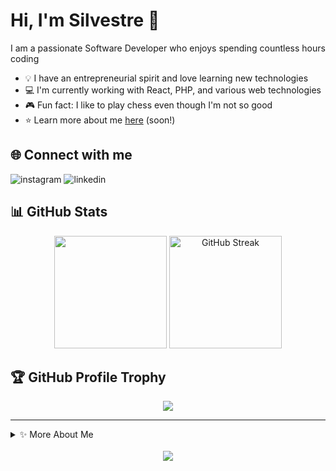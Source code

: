 # Hi, I'm Silvestre 👋

I am a passionate Software Developer who enjoys spending countless hours coding

* 💡 I have an entrepreneurial spirit and love learning new technologies
* 💻 I'm currently working with React, PHP, and various web technologies
* 🎮 Fun fact: I like to play chess even though I'm not so good
* ⭐ Learn more about me [here](https://github.com/SilesterGold9/) (soon!)

## 🌐 Connect with me

<div align="left">
<!--   <a href="your-youtube-link" style="text-decoration: none;" target="_blank">
    <img src="https://img.shields.io/badge/YouTube-FF0000?style=for-the-badge&logo=youtube&logoColor=white" alt="youtube" />
  </a> -->
  <a href="https://www.instagram.com/silvestre_dourado16/" style="text-decoration: none;" target="_blank">
    <img src="https://img.shields.io/badge/Instagram-E4405F?style=for-the-badge&logo=instagram&logoColor=white" alt="instagram" />
  </a>
  <a href="https://www.linkedin.com/in/silvestre-dourado-b45425307/" style="text-decoration: none;" target="_blank">
    <img src="https://img.shields.io/badge/LinkedIn-0077B5?style=for-the-badge&logo=linkedin&logoColor=white" alt="linkedin" />
  </a>
</div>

## 📊 GitHub Stats

<div align="center">
  <img height="180em" src="https://github-readme-stats.vercel.app/api?username=SilesterGold9&show_icons=true&theme=vue-dark&hide_border=true&include_all_commits=true&count_private=true"/>
    <img height="180em" src="https://github-readme-streak-stats.herokuapp.com/?user=SilesterGold9&theme=vue-dark&hide_border=true" alt="GitHub Streak" />
</div>

## 🏆 GitHub Profile Trophy

<p align="center">
  <a href="https://github.com/ryo-ma/github-profile-trophy">
    <img src="https://github-profile-trophy.vercel.app/?username=SilesterGold9&theme=apprentice&column=7&margin-w=10&margin-h=10" />
  </a>
</p>

---

<details>
  <summary>✨ More About Me</summary>
  <br>
  
  - 🔭 I'm currently working on improving my skills in web development
  - 🌱 Always learning new technologies and best practices
  - 👯 I'm looking to collaborate on open source projects
  - 💬 Ask me about JavaScript, React, or web development in general
  - ⚡ Fun fact: Besides chess, I also enjoy hiking
  
</details>

<div align="center">
  <br>
  <img src="https://komarev.com/ghpvc/?username=SilesterGold9&color=green&style=flat-square&label=Profile+Views" />
</div>

<!--
Repositório secreto do readme stats: https://github.com/anuraghazra/github-readme-stats
-->
